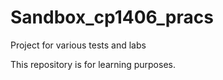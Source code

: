 # Sandbox_cp1406_pracs
Project for various tests and labs

This repository is for learning purposes.
